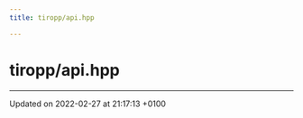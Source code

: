 ```yaml
---
title: tiropp/api.hpp

---
```


# tiropp/api.hpp








-------------------------------

Updated on 2022-02-27 at 21:17:13 +0100
